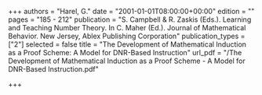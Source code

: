 +++
authors = "Harel, G."
date = "2001-01-01T08:00:00+00:00"
edition = ""
pages = "185 - 212"
publication = "S. Campbell & R. Zaskis (Eds.). Learning and Teaching Number Theory. In C. Maher (Ed.). Journal of Mathematical Behavior. New Jersey, Ablex Publishing Corporation"
publication_types = ["2"]
selected = false
title = "The Development of Mathematical Induction as a Proof Scheme: A Model for DNR-Based Instruction"
url_pdf = "/The Development of Mathematical Induction as a Proof Scheme - A Model for DNR-Based Instruction.pdf"

+++
